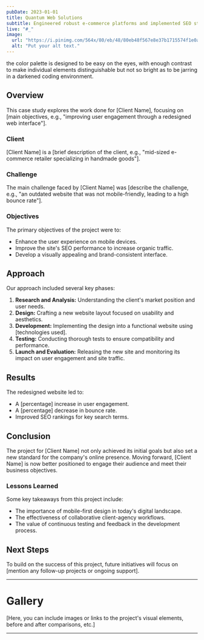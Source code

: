 ```yaml
---
pubDate: 2023-01-01
title: Quantum Web Solutions
subtitle: Engineered robust e-commerce platforms and implemented SEO strategies for retailers aiming to expand their digital footprint.
live: "#_"
image:
  url: "https://i.pinimg.com/564x/80/eb/48/80eb48f567e8e37b1715574f1e0ac332.jpg"
  alt: "Put your alt text."
---
```

the color palette is designed to be easy on the eyes, with enough contrast to make individual elements distinguishable but not so bright as to be jarring in a darkened coding environment.


## Overview

This case study explores the work done for [Client Name], focusing on [main objectives, e.g., "improving user engagement through a redesigned web interface"].

### Client

[Client Name] is a [brief description of the client, e.g., "mid-sized e-commerce retailer specializing in handmade goods"].

### Challenge

The main challenge faced by [Client Name] was [describe the challenge, e.g., "an outdated website that was not mobile-friendly, leading to a high bounce rate"].

### Objectives

The primary objectives of the project were to:
- Enhance the user experience on mobile devices.
- Improve the site's SEO performance to increase organic traffic.
- Develop a visually appealing and brand-consistent interface.

## Approach

Our approach included several key phases:
1. **Research and Analysis:** Understanding the client's market position and user needs.
2. **Design:** Crafting a new website layout focused on usability and aesthetics.
3. **Development:** Implementing the design into a functional website using [technologies used].
4. **Testing:** Conducting thorough tests to ensure compatibility and performance.
5. **Launch and Evaluation:** Releasing the new site and monitoring its impact on user engagement and site traffic.

## Results

The redesigned website led to:
- A [percentage] increase in user engagement.
- A [percentage] decrease in bounce rate.
- Improved SEO rankings for key search terms.

## Conclusion

The project for [Client Name] not only achieved its initial goals but also set a new standard for the company's online presence. Moving forward, [Client Name] is now better positioned to engage their audience and meet their business objectives.

### Lessons Learned

Some key takeaways from this project include:
- The importance of mobile-first design in today's digital landscape.
- The effectiveness of collaborative client-agency workflows.
- The value of continuous testing and feedback in the development process.

## Next Steps

To build on the success of this project, future initiatives will focus on [mention any follow-up projects or ongoing support].

---

# Gallery

[Here, you can include images or links to the project's visual elements, before and after comparisons, etc.]

---